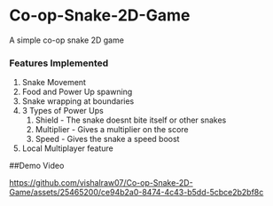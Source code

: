 # Co-op-Snake-2D-Game
A simple co-op snake 2D game

### Features Implemented
1. Snake Movement
2. Food and Power Up spawning
3. Snake wrapping at boundaries
4. 3 Types of Power Ups
      1. Shield - The snake doesnt bite itself or other snakes
      2. Multiplier - Gives a multiplier on the score
      3. Speed - Gives the snake a speed boost
5. Local Multiplayer feature

##Demo Video

https://github.com/vishalraw07/Co-op-Snake-2D-Game/assets/25465200/ce94b2a0-8474-4c43-b5dd-5cbce2b2bf8c
